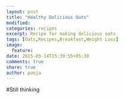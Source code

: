 ```yaml
---
layout: post
title: "Healthy Delicious Oats"
modified:
categories: recipes
excerpt: Recipe for making delicious oats 
tags: [Oats,Recipes,Breakfast,Weight Loss]
image:
  feature:
date: 2015-03-14T15:39:55+05:30
comments: true
share: true
author: pooja
---
```


#Still thinking